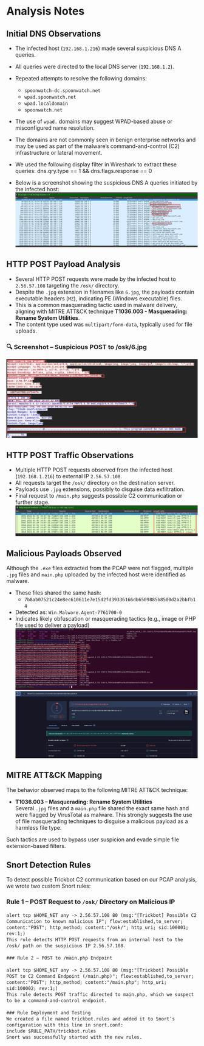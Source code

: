# Analysis Notes

## Initial DNS Observations

- The infected host (`192.168.1.216`) made several suspicious DNS A queries.
- All queries were directed to the local DNS server (`192.168.1.2`).
- Repeated attempts to resolve the following domains:

  - `spoonwatch-dc.spoonwatch.net`
  - `wpad.spoonwatch.net`
  - `wpad.localdomain`
  - `spoonwatch.net`

- The use of `wpad.` domains may suggest WPAD-based abuse or misconfigured name resolution.
- The domains are not commonly seen in benign enterprise networks and may be used as part of the malware’s command-and-control (C2) infrastructure or lateral movement.
- We used the following display filter in Wireshark to extract these queries:
  dns.qry.type == 1 && dns.flags.response == 0

- Below is a screenshot showing the suspicious DNS A queries initiated by the infected host:
![Suspicious DNS Queries](screenshots/suspicious_dns_queries.png)

## HTTP POST Payload Analysis

- Several HTTP POST requests were made by the infected host to `2.56.57.108` targeting the `/osk/` directory.
- Despite the `.jpg` extension in filenames like `6.jpg`, the payloads contain executable headers (`MZ`), indicating PE (Windows executable) files.
- This is a common masquerading tactic used in malware delivery, aligning with MITRE ATT&CK technique **T1036.003 - Masquerading: Rename System Utilities**.
- The content type used was `multipart/form-data`, typically used for file uploads.

### 🔍 Screenshot – Suspicious POST to /osk/6.jpg
![Suspicious POST /osk/6.jpg](screenshots/follow_tcp_stream_6jpg.png)

## HTTP POST Traffic Observations

- Multiple HTTP POST requests observed from the infected host (`192.168.1.216`) to external IP `2.56.57.108`.
- All requests target the `/osk/` directory on the destination server.
- Payloads use `.jpg` extensions, possibly to disguise data exfiltration.
- Final request to `/main.php` suggests possible C2 communication or further stage.
  ![HTTP POST Requests](screenshots/http_post_requests.png)

## Malicious Payloads Observed

Although the `.exe` files extracted from the PCAP were not flagged, multiple `.jpg` files and `main.php` uploaded by the infected host were identified as malware.

- These files shared the same hash:
  - `7b8ab07521c24e8ec610611e7e15d2fd39336166db6509885b8500d2a2bbfb14`
- Detected as: `Win.Malware.Agent-7761700-0`
- Indicates likely obfuscation or masquerading tactics (e.g., image or PHP file used to deliver a payload)
![VirusTotal Detection](screenshots/hashes.png)
![VirusTotal Detection](screenshots/virustotal_detection_mainphp.png)

## MITRE ATT&CK Mapping

The behavior observed maps to the following MITRE ATT&CK technique:

- **T1036.003 – Masquerading: Rename System Utilities**  
  Several `.jpg` files and a `main.php` file shared the exact same hash and were flagged by VirusTotal as malware. This strongly suggests the use of file masquerading techniques to disguise a malicious payload as a harmless file type.

Such tactics are used to bypass user suspicion and evade simple file extension-based filters.

## Snort Detection Rules

To detect possible Trickbot C2 communication based on our PCAP analysis, we wrote two custom Snort rules:

### Rule 1 – POST Request to `/osk/` Directory on Malicious IP

```snort
alert tcp $HOME_NET any -> 2.56.57.108 80 (msg:"[Trickbot] Possible C2 Communication to known malicious IP"; flow:established,to_server; content:"POST"; http_method; content:"/osk/"; http_uri; sid:100001; rev:1;)
This rule detects HTTP POST requests from an internal host to the /osk/ path on the suspicious IP 2.56.57.108.

### Rule 2 – POST to /main.php Endpoint

alert tcp $HOME_NET any -> 2.56.57.108 80 (msg:"[Trickbot] Possible POST to C2 Command Endpoint (/main.php)"; flow:established,to_server; content:"POST"; http_method; content:"/main.php"; http_uri; sid:100002; rev:1;)
This rule detects POST traffic directed to main.php, which we suspect to be a command-and-control endpoint.

### Rule Deployment and Testing
We created a file named trickbot.rules and added it to Snort’s configuration with this line in snort.conf:
include $RULE_PATH/trickbot.rules
Snort was successfully started with the new rules.






